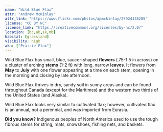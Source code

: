 ```yaml
---
name: "Wild Blue Flax"
attr: "Andrew McKinlay"
attr_link: "https://www.flickr.com/photos/apmckinlay/27924138205"
license: "CC BY NC"
license_link: "https://creativecommons.org/licenses/by-nc/2.0/"
location: [bc,ab,sk,mb]
habitat: [grassland]
visibility: high
aka: ["Prairie Flax"]
---
```

Wild Blue Flax has small, blue, saucer-shaped **flowers** (.75-1.5 in across) on a cluster of arching **stems** (1-2 ft) with long, narrow **leaves**. It flowers from **May** to **July** with one flower appearing at a time on each stem, opening in the morning and closing by late afternoon.

Wild Blue Flax thrives in dry, sandy soil in sunny areas and can be found throughout Canada (except for the Maritimes) and the western two thirds of the United States (and Alaska).

Wild Blue Flax looks very similar to cultivated flax; however, cultivated flax is an annual, not a perennial, and was imported from Eurasia.

**Did you know?** Indigenous peoples of North America used to use the tough fibrous stems for string, mats, snowshoes, fishing nets, and baskets.
